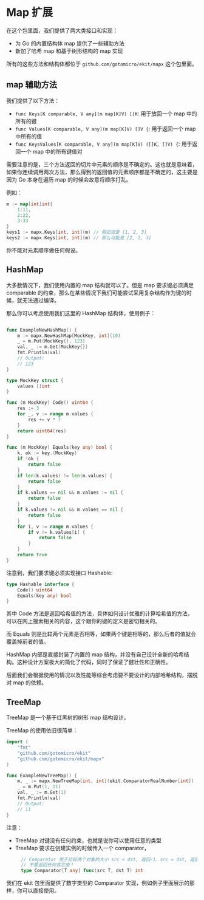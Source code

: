 # Map 扩展

在这个包里面，我们提供了两大类接口和实现：
- 为 Go 的内置结构体 map 提供了一些辅助方法
- 新加了哈希 map 和基于树形结构的 map 实现

所有的这些方法和结构体都位于 `github.com/gotomicro/ekit/mapx` 这个包里面。

## map 辅助方法

我们提供了以下方法：
- `func Keys[K comparable, V any](m map[K]V) []K`: 用于放回一个 map 中的所有的键
- `func Values[K comparable, V any](m map[K]V) []V {`: 用于返回一个 map 中所有的值
- `func KeysValues[K comparable, V any](m map[K]V) ([]K, []V) {`: 用于返回一个 map 中的所有键值对

需要注意的是，三个方法返回的切片中元素的顺序是不确定的。这也就是意味着，如果你连续调用两次方法，那么得到的返回值的元素顺序都是不确定的，这主要是因为 Go 本身在遍历 map 的时候会故意将顺序打乱。

例如：
```go
m := map[int]int{
	1:11,
	2:22,
	3:33
}
keys1 := mapx.Keys[int, int](m) // 假如说是 [1, 2, 3]
keys2 := mapx.Keys[int, int](m) // 那么可能是 [2, 1, 3]
```

你不能对元素顺序做任何假设。

## HashMap

大多数情况下，我们使用内置的 map 结构就可以了。但是 map 要求键必须满足 comparable 的约束，那么在某些情况下我们可能尝试采用复杂结构作为键的时候，就无法通过编译。

那么你可以考虑使用我们这里的 HashMap 结构体，使用例子：
```go

func ExampleNewHashMap() {
	m := mapx.NewHashMap[MockKey, int](10)
	_ = m.Put(MockKey{}, 123)
	val, _ := m.Get(MockKey{})
	fmt.Println(val)
	// Output:
	// 123
}

type MockKey struct {
	values []int
}

func (m MockKey) Code() uint64 {
	res := 3
	for _, v := range m.values {
		res += v * 7
	}
	return uint64(res)
}

func (m MockKey) Equals(key any) bool {
	k, ok := key.(MockKey)
	if !ok {
		return false
	}
	if len(k.values) != len(m.values) {
		return false
	}
	if k.values == nil && m.values != nil {
		return false
	}
	if k.values != nil && m.values == nil {
		return false
	}
	for i, v := range m.values {
		if v != k.values[i] {
			return false
		}
	}
	return true
}
```

注意到，我们要求键必须实现接口 Hashable:
```go
type Hashable interface {
	Code() uint64
	Equals(key any) bool
}
```
其中 Code 方法是返回哈希值的方法，具体如何设计优雅的计算哈希值的方法，可以在网上搜索相关的内容，这个跟你的键的定义是密切相关的。

而 Equals 则是比较两个元素是否相等，如果两个键是相等的，那么后者的值就会覆盖掉前者的值。

HashMap 内部是直接封装了内置的 map 结构，并没有自己设计全新的哈希结构。这种设计方案极大的简化了代码，同时了保证了健壮性和正确性。

后面我们会根据使用的情况以及性能等综合考虑要不要设计的内部哈希结构，摆脱对 map 的依赖。

## TreeMap

TreeMap 是一个基于红黑树的树形 map 结构设计。

TreeMap 的使用依旧很简单：
```go
import (
	"fmt"
	"github.com/gotomicro/ekit"
	"github.com/gotomicro/ekit/mapx"
)

func ExampleNewTreeMap() {
	m, _ := mapx.NewTreeMap[int, int](ekit.ComparatorRealNumber[int])
	_ = m.Put(1, 11)
	val, _ := m.Get(1)
	fmt.Println(val)
	// Output:
	// 11
}
```
注意：
- TreeMap 对键没有任何约束，也就是说你可以使用任意的类型
- TreeMap 要求在创建实例的时候传入一个 comparator，
  ```go
    // Comparator 用于比较两个对象的大小 src < dst, 返回-1，src = dst, 返回0，src > dst, 返回1
    // 不要返回任何其它值！
    type Comparator[T any] func(src T, dst T) int
  ```
我们在 ekit 包里面提供了数字类型的 Comparator 实现，例如例子里面展示的那样，你可以直接使用。